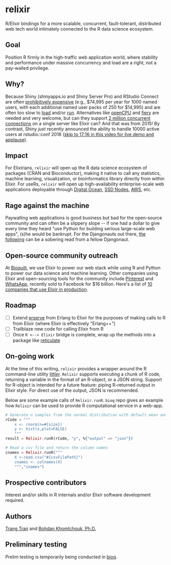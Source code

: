 # relixir
R/Elixir bindings for a more scalable, concurrent, fault-tolerant, distributed web tech world intimately connected to the R data science ecosystem.

## Goal
Position R firmly in the high-traffic web application world, where stability and performance under massive concurrency and load are a right, not a pay-walled privilege.  

## Why?
Because Shiny (shinyapps.io and Shiny Server Pro) and RStudio Connect are often [prohibitively expensive](https://www.rstudio.com/pricing/) (e.g., $74,995 per year for 1000 named users, with each additional named user packs of 250 for $14,995) and are often too slow to [load](https://community.rstudio.com/t/improving-shiny-app-loading-speed/5126) and/or [run](https://support.rstudio.com/hc/en-us/articles/115000171848-Why-are-my-Shiny-apps-are-running-slowly-).  Alternatives like [openCPU](https://github.com/opencpu/opencpu) and [fiery](https://github.com/thomasp85/fiery) are needed and very welcome, but can they support [2 million concurrent connections](http://phoenixframework.org/blog/the-road-to-2-million-websocket-connections) on a single server like Elixir can?  And that was from 2015!  By contrast, Shiny _just_ recently announced the ability to handle 10000 active users at rstudio::conf 2018 ([skip to 17:16 in this video for live demo and applause](https://www.rstudio.com/resources/videos/scaling-shiny/)).  

## Impact
For Elixirians, `relixir` will open up the R data science ecosystem of packages (CRAN and Bioconductor), making it native to call any statistics, machine learning, visualization, or bioinformatics library directly from within Elixir.  For useRs, `relixir` will open up high-availability enterprise-scale web applications deployable through [Digital Ocean](https://www.digitalocean.com), [SSD Nodes](https://www.ssdnodes.com), [AWS](https://aws.amazon.com), etc.  

## Rage against the machine
Paywalling web applications is good business but bad for the open-source community and can often be a slippery slope -- if one had a dollar to give every time they heard "use Python for building serious large-scale web apps", (s)he would be bankrupt.  For the Djangonauts out there, [the following](https://cheesecakelabs.com/blog/phoenix-framework-guide-django-programmers/) can be a sobering read from a fellow Djangonaut.

## Open-source community outreach
At [Bioquilt](http://www.bioquilt.com), we use Elixir to power our web stack while using R and Python to power our data science and machine learning.  Other companies using Elixir and open-sourcing tools for the community include [Pinterest](https://venturebeat.com/2015/12/18/pinterest-elixir/) and [WhatsApp](https://www.wired.com/2015/09/whatsapp-serves-900-million-users-50-engineers/), recently sold to Facebook for $16 billion.  Here's a list of [10 companies that use Elixir in production](https://www.netguru.co/blog/10-companies-use-elixir).  

## Roadmap
- [ ] Extend [erserve](https://github.com/del/erserve) from Erlang to Elixir for the purposes of making calls to R from Elixir (where Elixir is effectively "Erlang++")
- [ ] Trailblaze new code for calling Elixir from R
- [ ] Once `R <--> Elixir` bridge is complete, wrap up the methods into a package like [reticulate](https://github.com/rstudio/reticulate) 

## On-going work

At the time of this writing, `relixir` provides a wrapper around the R command-line utility [littler](http://dirk.eddelbuettel.com/code/littler.html).
`Relixir` supports executing a chunk of R code, returning a variable in the format of an R-object, or a JSON string. Support for R-object is intended for a future feature: piping R-returned output in Elixir style. For direct use of the output, JSON is recommended.

Below are some example calls of `Relixir.runR`. `bioq` repo gives an example how `Relixir` can be used to provide R computational service in a web-app.

```elixir
# Generate n samples from the normal distribution with default mean and sd, return a histogram in JSON format
rCode = """
    x <- rnorm(n=#{size})
    y <- hist(x,plot=FALSE)
    """
result = Relixir.runR(rCode, "y", %{"output" => "json"})
```

```elixir
# Read a csv file and return the column names
cnames = Relixir.runR("""
    X <-read.csv("#{csvFilePath}")
    cnames <- colnames(X)
    ""","cnames")
```

## Prospective contributors
Interest and/or skills in R internals and/or Elixir software development required.  

## Authors
[Trang Tran](https://github.com/ttdtrang) and [Bohdan Khomtchouk, Ph.D.](https://github.com/Bohdan-Khomtchouk)

## Preliminary testing
Prelim testing is temporarily being conducted in [bioq](https://github.com/Bioquilt/bioq).
